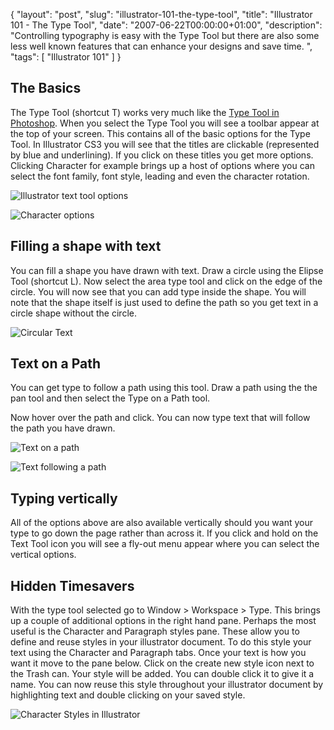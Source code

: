 {
  "layout": "post",
  "slug": "illustrator-101-the-type-tool",
  "title": "Illustrator 101 - The Type Tool",
  "date": "2007-06-22T00:00:00+01:00",
  "description": "Controlling typography is easy with the Type Tool but there are also some less well known features that can enhance your designs and save time. ",
  "tags": [
    "Illustrator 101"
  ]
}

## The Basics

The Type Tool (shortcut T) works very much like the [Type Tool in Photoshop][1]. When you select the Type Tool you will see a toolbar appear at the top of your screen. This contains all of the basic options for the Type Tool. In Illustrator CS3 you will see that the titles are clickable (represented by blue and underlining). If you click on these titles you get more options. Clicking Character for example brings up a host of options where you can select the font family, font style, leading and even the character rotation.

![Illustrator text tool options][2] 

![Character options][3] 

## Filling a shape with text

You can fill a shape you have drawn with text. Draw a circle using the Elipse Tool (shortcut L). Now select the area type tool and click on the edge of the circle. You will now see that you can add type inside the shape. You will note that the shape itself is just used to define the path so you get text in a circle shape without the circle.

![Circular Text][4] 

## Text on a Path

You can get type to follow a path using this tool. Draw a path using the the pan tool and then select the Type on a Path tool.

Now hover over the path and click. You can now type text that will follow the path you have drawn.

![Text on a path][5] 

![Text following a path][6] 

## Typing vertically

All of the options above are also available vertically should you want your type to go down the page rather than across it. If you click and hold on the Text Tool icon you will see a fly-out menu appear where you can select the vertical options. 

## Hidden Timesavers

With the type tool selected go to Window > Workspace > Type. This brings up a couple of additional options in the right hand pane. Perhaps the most useful is the Character and Paragraph styles pane. These allow you to define and reuse styles in your illustrator document. To do this style your text using the Character and Paragraph tabs. Once your text is how you want it move to the pane below. Click on the create new style icon next to the Trash can. Your style will be added. You can double click it to give it a name. You can now reuse this style throughout your illustrator document by highlighting text and double clicking on your saved style.

![Character Styles in Illustrator][7]

 [1]: http://www.shapeshed.com/journal/photoshop_101_the_type_tools/
 [2]: http://shapeshed.com/images/articles/il_text_tool_options.jpg 
 [3]: http://shapeshed.com/images/articles/character_options.jpg 
 [4]: http://shapeshed.com/images/articles/circular_text.png 
 [5]: http://shapeshed.com/images/articles/text_on_a_path.jpg 
 [6]: http://shapeshed.com/images/articles/following_path.jpg 
 [7]: http://shapeshed.com/images/articles/character_style.jpg 
